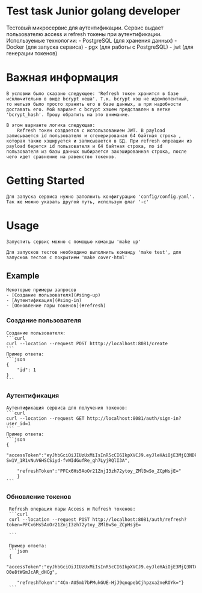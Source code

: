 # Test task Junior golang developer 

Тестовый микросервис для аутентификации. Сервис выдает пользователю access и refresh токены при аутентификации. Используемые технологии:
    - PostgreSQL (для хранения данных)
    - Docker (для запуска сервиса)
    - pgx (для работы с PostgreSQL)
    - jwt (для генерации токенов)

# Важная информация
    В условии было сказано следующее: 'Refresh токен хранится в базе исключительно в виде bcrypt хеша'. Т.к. bcrypt хэш не идемпотентный, то нельзя было просто хранить его в базе данных, а при надобности доставать его. Мой вариант с bcrypt хэшем представлен в ветке 'bcrypt_hash'. Прошу обратить на это внимание.

    В этом варианте логика следующая:
        Refresh токен создается с использованием JWT. В payload записывается id пользователя и сгенерированая 64 байтная строка , которая также хэшируется и записывается в БД. При refresh опреации из payload берется id пользователя и 64 байтная строка, по id пользователя из базы данных выбирается захэшированная строка, после чего идет сравнение на равенство токенов.


# Getting Started
    Для запуска сервиса нужно заполнить конфигурацию 'config/config.yaml'. Так же можно указать другой путь, использую флаг '-c'

# Usage
    Запустить сервис можно с помощью команды 'make up'

    Для запусков тестов необходимо выполнить команду 'make test', для запусков тестов с покрытием 'make cover-html'

## Example
    Некоторые примеры запросов
    - [Создание пользователя](#sing-up)
    - [Аутентификация](#sing-in)
    - [Обновление пары токенов](#refresh)



### Создание пользователя <a name="sing-up"></a>
    Создание пользователя:
    ```curl 
    curl --location --request POST htttp://localhost:8081/create
    ```
    Пример ответа:
    ```json
    {
        "id": 1
    }
    ```

### Аутентификация <a name="sing-in"></a>

    Аутентификация сервиса для получения токенов:
    ```curl
    curl --location --request GET http://localhost:8081/auth/sign-in?user_id=1
    ```
    Пример ответа:
    ```json
    {
        "accessToken":"eyJhbGciOiJIUzUxMiIsInR5cCI6IkpXVCJ9.eyJleHAiOjE3MjQ3NDk0NDYsInN1YiI6IjEiLCJJcCI6IjE3Mi4xOS4wLjEifQ.nluHWn_mDy1dLOfWfYEpzYbajfNOqBLCMI4Ptt5PP-Sw1V_1R1vNuV6HSCSiyd-fvWIdGufRe_qh7LyjRQlI3A",
        
        "refreshToken":"PFCx6Hs5AoOr21ZnjI3zh72ytoy_ZMlBwSo_ZCpHsjE="
        }
    ```

### Обновление токенов <a name="refresh"></a>
     
     Refresh операция пары Access и Refresh токенов:
     ```curl
     curl --location --request POST http://localhost:8081/auth/refresh?token=PFCx6Hs5AoOr21ZnjI3zh72ytoy_ZMlBwSo_ZCpHsjE=

     ```

     Пример ответа:
     ```json
     {
        "accessToken":"eyJhbGciOiJIUzUxMiIsInR5cCI6IkpXVCJ9.eyJleHAiOjE3MjQ3NTA1NjEsInN1YiI6IjEiLCJJcCI6IjE3Mi4xOS4wLjEifQ.VLoGbcjGYlwgBSLpyahD5Dmf6ZaBR2Qxp2Y_m7mizZPB2rBGSV5V3hNBC1BiqeRciwFu-O0e8tWGmJcAR_dHCg",
        
        "refreshToken":"4Cn-AU5mb7bPMukGUE-HjJ9qnqpebCjhpzxa2neROYk="}
     ```